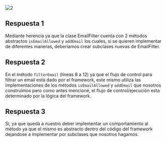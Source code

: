 ![2](https://github.com/Ruyy7/OO2/assets/87097965/4ecb9fad-ff85-4198-b50b-cc893bdc8206)

## Respuesta 1
Mediante herencia ya que la clase EmailFilter cuenta con 2 métodos abstractos ```isEmailAllowed``` y ```addEmail``` los cuales, si se quieren implementar de diferentes maneras, deberíamos crear subclases nuevas de EmailFilter.

## Respuesta 2
En el método ```filterEmail``` (líneas 8 a 12) ya que el flujo de control para filtrar un email está dado por el framework, este mismo utiliza las implementaciones de los métodos ```isEmailAllowed``` y ```addEmail``` que nosotros construimos pero como antes mencioné, el
flujo de control/ejecución esta determinado por la lógica del framework.

## Respuesta 3
Si, ya que queda a nuestro deber implementar un comportamiento al método ya que el mismo es abstracto dentro del código del framework dejandose a implementar por subclases que nosotros hagamos.
